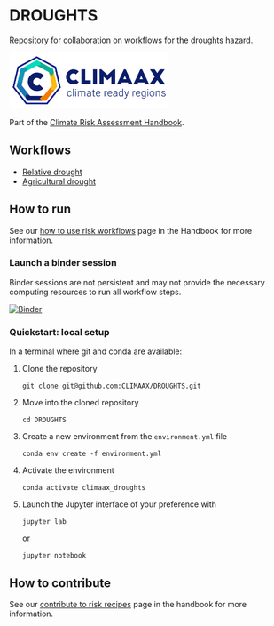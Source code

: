# DROUGHTS

Repository for collaboration on workflows for the droughts hazard.

[<img src="https://raw.githubusercontent.com/CLIMAAX/crabook/main/crabook/logo.png" height="100" />](https://climaax.eu)

Part of the [Climate Risk Assessment Handbook](https://handbook.climaax.eu/notebooks/workflows/droughts.html).


## Workflows

- [Relative drought](01_relative_drought/)
- [Agricultural drought](02_agriculture_drought/)


## How to run

See our [how to use risk workflows](https://handbook.climaax.eu/notebooks/workflows_how_to.html) page in the Handbook for more information.

### Launch a binder session

Binder sessions are not persistent and may not provide the necessary computing resources to run all workflow steps.

[![Binder](https://mybinder.org/badge_logo.svg)](https://mybinder.org/v2/gh/climaax/binder-env/main?urlpath=git-pull%3Frepo%3Dhttps%253A%252F%252Fgithub.com%252FCLIMAAX%252FDROUGHTS%26urlpath%3Dlab%252Ftree%252FDROUGHTS%252F%26branch%3Dmain)

### Quickstart: local setup

In a terminal where git and conda are available:

1.  Clone the repository

        git clone git@github.com:CLIMAAX/DROUGHTS.git

2.  Move into the cloned repository

        cd DROUGHTS

3.  Create a new environment from the `environment.yml` file

        conda env create -f environment.yml

4.  Activate the environment

        conda activate climaax_droughts

5.  Launch the Jupyter interface of your preference with

        jupyter lab

    or

        jupyter notebook


## How to contribute

See our [contribute to risk recipes](https://handbook.climaax.eu/community/contribute.html) page in the handbook for more information.